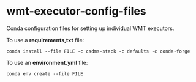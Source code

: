 # wmt-executor-config-files

Conda configuration files for setting up individual WMT executors.

To use a **requirements,txt** file:

    conda install --file FILE -c csdms-stack -c defaults -c conda-forge

To use an **environment.yml** file:

    conda env create --file FILE
